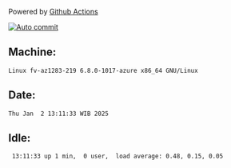 Powered by [Github Actions](https://github.com/features/actions)

[![Auto commit](https://github.com/hiage/workstation/workflows/Auto%20commit/badge.svg)](https://github.com/hiage/workstation/actions?query=workflow%3A%22Auto+commit%22)

## Machine:
```
Linux fv-az1283-219 6.8.0-1017-azure x86_64 GNU/Linux
```
## Date:
```
Thu Jan  2 13:11:33 WIB 2025
```
## Idle:
```
 13:11:33 up 1 min,  0 user,  load average: 0.48, 0.15, 0.05
```
